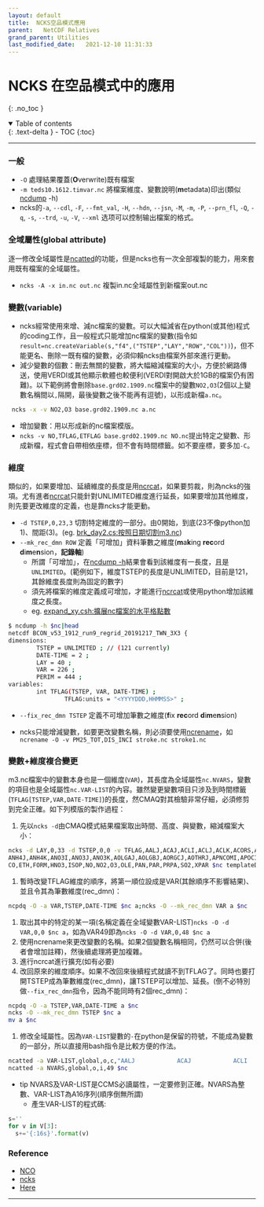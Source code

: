 ```yaml
---
layout: default
title:  NCKS空品模式應用
parent:   NetCDF Relatives
grand_parent: Utilities
last_modified_date:   2021-12-10 11:31:33
---
```

# NCKS 在空品模式中的應用
{: .no_toc }

<details open markdown="block">
  <summary>
    Table of contents
  </summary>
  {: .text-delta }
- TOC
{:toc}
</details>

---
### 一般
- `-O` 處理結果覆蓋(**O**verwrite)既有檔案
- `-m teds10.1612.timvar.nc` 將檔案維度、變數說明(**m**etadata)印出(類似[ncdump]() -h)
- ncks的`-a`, `--cdl`, `-F`, `--fmt_val`, `-H`, `--hdn`, `--jsn`, `-M`, `-m`, `-P`, `--prn_fl`, `-Q`, `-q`, `-s`, `--trd`, `-u`, `-V`, `--xml` 选项可以控制输出檔案的格式。

### 全域屬性(global **att**ribute)
逐一修改全域屬性是[ncatted]()的功能，但是ncks也有一次全部複製的能力，用來套用既有檔案的全域屬性。
- `ncks -A -x in.nc out.nc` 複製in.nc全域屬性到新檔案out.nc

### 變數(variable)
- ncks經常使用來增、減nc檔案的變數。可以大幅減省在python(或其他)程式的coding工作，且一般程式只能增加nc檔案的變數(指令如`result=nc.createVariable(s,"f4",("TSTEP","LAY","ROW","COL"))`)，但不能更名、刪除一既有檔的變數，必須仰賴ncks由檔案外部來進行更動。
- 減少變數的個數：刪去無關的變數，將大幅縮減檔案的大小，方便於網路傳送，使用VERDI或其他顯示軟體也較便利(VERDI對開啟大於1GB的檔案仍有困難)。以下範例將會刪除`base.grd02.1909.nc`檔案中的變數`NO2,O3`(2個以上變數名稱間以`,`隔開，最後變數之後不能再有逗號)，以形成新檔`a.nc`。

```bash
 ncks -x -v NO2,O3 base.grd02.1909.nc a.nc
 ```
 
- 增加變數：用以形成新的nc檔案模版。
- `ncks -v NO,TFLAG,ETFLAG base.grd02.1909.nc NO.nc`提出特定之變數、形成新檔，程式會自帶相依座標，但不會有時間標籤。如不要座標，要多加`-C`。

### 維度
類似的，如果要增加、延續維度的長度是用[ncrcat]()，如果要剪裁，則為ncks的強項。尤有進者[ncrcat]()只能針對UNLIMITED維度進行延長，如果要增加其他維度，則先要更改維度的定義，也是靠ncks才能更動。
- `-d TSTEP,0,23,3` 切割特定維度的一部分。由0開始，到底(23不像python加1)、間距(3)。(eg. [brk_day2.cs:按照日期切割m3.nc](https://boostnote.io/shared/7fd2257f-ba2b-4bd1-9e80-54be96a3bfee))
- `--mk_rec_dmn ROW` 定義「可增加」資料筆數之維度(**m**a**k**ing **rec**ord **d**i**m**e**n**sion，**記錄軸**)
  - 所謂「可增加」，在[ncdump -h]()結果會看到該維度有一長度，且是`UNLIMITED`。(範例如下，維度TSTEP的長度是UNLIMITED，目前是121，其餘維度長度則為固定的數字)
  - 須先將檔案的維度定義成可增加，才能進行[ncrcat](https://boostnote.io/shared/9bd4d899-ecd2-4891-8d50-dc0856d1c191)或使用python增加該維度之長度。
  - eg. [expand_xy.csh:擴展nc檔案的水平格點數](https://boostnote.io/shared/4450b3a4-673b-4c7f-98c7-a24368abfe67)
```bash
$ ncdump -h $nc|head
netcdf BCON_v53_1912_run9_regrid_20191217_TWN_3X3 {
dimensions:
        TSTEP = UNLIMITED ; // (121 currently)
        DATE-TIME = 2 ;
        LAY = 40 ;
        VAR = 226 ;
        PERIM = 444 ;
variables:
        int TFLAG(TSTEP, VAR, DATE-TIME) ;
                TFLAG:units = "<YYYYDDD,HHMMSS>" ;
```

- `--fix_rec_dmn TSTEP` 定義不可增加筆數之維度(**f**ix **rec**ord **d**i**m**e**n**sion)

- ncks只能增減變數，如要更改變數名稱，則必須要使用[ncrename]()，如 `ncrename -O -v PM25_TOT,DIS_INCI stroke.nc stroke1.nc`
### 變數+維度複合變更
m3.nc檔案中的變數本身也是一個維度(`VAR`)，其長度為全域屬性`nc.NVARS`，變數的項目也是全域屬性`nc.VAR-LIST`的內容。雖然變更變數項目只涉及到時間標籤(`TFLAG[TSTEP,VAR,DATE-TIME]`)的長度，然CMAQ對其檢驗非常仔細，必須修剪到完全正確。如下列模版的製作過程：
1. 先以`ncks -d`由CMAQ模式結果檔案取出時間、高度、與變數，縮減檔案大小：
```bash
ncks -d LAY,0,33 -d TSTEP,0,0 -v TFLAG,AALJ,ACAJ,ACLI,ACLJ,ACLK,ACORS,AECI,AECJ,AFEJ,AISO3J,AKJ,AMGJ,AMNJ,ANAI,ANAJ,ANH4I,\
ANH4J,ANH4K,ANO3I,ANO3J,ANO3K,AOLGAJ,AOLGBJ,AORGCJ,AOTHRJ,APNCOMI,APOCI,APOCJ,ASEACAT,ASIJ,ASO4I,ASO4J,ASO4K,ASOIL,ASQTJ,\
CO,ETH,FORM,HNO3,ISOP,NO,NO2,O3,OLE,PAN,PAR,PRPA,SO2,XPAR $nc templateD2.nc
```
1. 暫時改變TFLAG維度的順序，將第一順位設成是VAR(其餘順序不影響結果)、並且令其為筆數維度(rec_dmn)：
```bash
ncpdq -O -a VAR,TSTEP,DATE-TIME $nc a;ncks -O --mk_rec_dmn VAR a $nc
```
1. 取出其中的特定的某一項(名稱定義在全域變數VAR-LIST)`ncks -O -d VAR,0,0 $nc a`，如為VAR49即為`ncks -O -d VAR,0,48 $nc a`
1. 使用ncrename來更改變數的名稱。如果2個變數名稱相同，仍然可以合併(後者會增加註釋)，然後續處理將更加複雜。
1. 進行ncrcat進行擴充(如有必要)
1. 改回原來的維度順序。如果不改回來後續程式就讀不到TFLAG了。同時也要打開TSTEP成為筆數維度(rec_dmn)，讓TSTEP可以增加、延長。(倒不必特別做`--fix_rec_dmn`指令，因為不能同時有2個rec_dmn)：
```bash
ncpdq -O -a TSTEP,VAR,DATE-TIME a $nc
ncks -O --mk_rec_dmn TSTEP $nc a
mv a $nc
```
1. 修改全域屬性。因為`VAR-LIST`變數的`-`在python是保留的符號，不能成為變數的一部分，所以直接用bash指令是比較方便的作法。
```bash
ncatted -a VAR-LIST,global,o,c,"AALJ            ACAJ            ACLI            ACLJ            ACLK            ACORS           AECI            AECJ            AFEJ            AISO3J          AKJ             AMGJ            AMNJ            ANAI            ANAJ            ANH4I           ANH4J           ANH4K           ANO3I           ANO3J           ANO3K           AOLGAJ          AOLGBJ          AORGCJ          AOTHRJ          APNCOMI         APOCI           APOCJ           ASEACAT         ASIJ            ASO4I           ASO4J           ASO4K           ASOIL           ASQTJ           CO              ETH             FORM            HNO3            ISOP            NO              NO2             O3              OLE             PAN             PAR             PRPA            SO2             XPAR            " $nc
ncatted -a NVARS,global,o,i,49 $nc
```
- tip
NVARS及VAR-LIST是CCMS必讀屬性，一定要修到正確。NVARS為整數、VAR-LIST為A16序列(順序倒無所謂)
  - 產生VAR-LIST的程式碼:

```python
s=''
for v in V[3]:
  s+='{:16s}'.format(v)

```

### Reference
- [NCO](https://github.com/nco/nco)
- [ncks](https://linux.die.net/man/1/ncks)
- [Here](https://boostnote.io/shared/7566f2e7-f9aa-4a00-ba74-616ea8f72d25)
---
